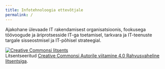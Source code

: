 ```yaml
---
title: Infotehnoloogia ettevõtjale
permalink: /
---
```


Ajakohane ülevaade IT rakendamisest organisatsioonis, fookusega töövoogude ja äriprotsesside IT-ga toetamisel, tarkvara ja IT-teenuste targale sisseostmisel ja IT-põhisel strateegial.

<p style='margin-top: 1em;'>
  <a rel="license" href="http://creativecommons.org/licenses/by/4.0/"><img alt="Creative Commonsi litsents" style="border-width:0" src="https://i.creativecommons.org/l/by/4.0/88x31.png" /></a><br />Litsentseeritud <a rel="license" href="http://creativecommons.org/licenses/by/4.0/">Creative Commonsi Autorile viitamine 4.0 Rahvusvaheline litsentsiga</a>.
</p>